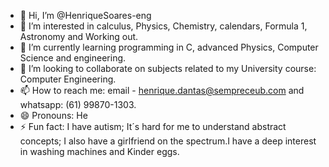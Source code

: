 - 👋 Hi, I’m @HenriqueSoares-eng
- 👀 I’m interested in calculus, Physics, Chemistry, calendars, Formula 1, Astronomy and Working out.
- 🌱 I’m currently learning programming in C, advanced Physics, Computer Science and engineering. 
- 💞️ I’m looking to collaborate on subjects related to my University course: Computer Engineering.
- 📫 How to reach me: email - henrique.dantas@sempreceub.com and whatsapp: (61) 99870-1303.
- 😄 Pronouns: He
- ⚡ Fun fact: I have autism; It´s hard for me to understand abstract concepts; I also have a girlfriend on the spectrum.I have a deep interest in washing machines and Kinder eggs.

<!---
HenriqueSoares-eng/HenriqueSoares-eng is a ✨ special ✨ repository because its `README.md` (this file) appears on your GitHub profile.
You can click the Preview link to take a look at your changes.
--->
